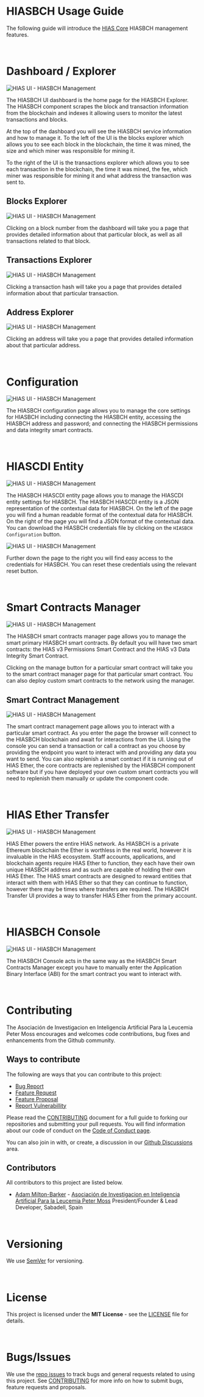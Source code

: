 # HIASBCH Usage Guide

The following guide will introduce the [HIAS Core](https://github.com/aiial/hias-core " HIAS Core") HIASBCH management features.

&nbsp;

# Dashboard / Explorer
![HIAS UI - HIASBCH Management](../../img/hias-ui-hiasbch-dashboard-explorer.jpg)

The HIASBCH UI dashboard is the home page for the HIASBCH Explorer. The HIASBCH component scrapes the block and transaction information from the blockchain and indexes it allowing users to monitor the latest transactions and blocks.

At the top of the dashboard you will see the HIASBCH service information and how to manage it. To the left of the UI is the blocks explorer which allows you to see each block in the blockchain, the time it was mined, the size and which miner was responsible for mining it.

To the right of the UI is the transactions explorer which allows you to see each transaction in the blockchain, the time it was mined, the fee, which miner was responsible for mining it and what address the transaction was sent to.

## Blocks Explorer
![HIAS UI - HIASBCH Management](../../img/hias-ui-hiasbch-block-explorer.jpg)

Clicking on a block number from the dashboard will take you a page that provides detailed information about that particular block, as well as all transactions related to that block.

## Transactions Explorer
![HIAS UI - HIASBCH Management](../../img/hias-ui-hiasbch-transaction-explorer.jpg)

Clicking a transaction hash will take you a page that provides detailed information about that particular transaction.

## Address  Explorer
![HIAS UI - HIASBCH Management](../../img/hias-ui-hiasbch-address-explorer.jpg)

Clicking an address will take you a page that provides detailed information about that particular address.

&nbsp;

# Configuration
![HIAS UI - HIASBCH Management](../../img/hias-ui-hiasbch-settings.jpg)

The HIASBCH configuration page allows you to manage the core settings for HIASBCH including connecting the HIASBCH entity, accessing the HIASBCH address and password; and connecting the HIASBCH permissions and data integrity smart contracts.

&nbsp;

# HIASCDI Entity
![HIAS UI - HIASBCH Management](../../img/hias-ui-hiasbch-hiascdi-entity.jpg)

The HIASBCH HIASCDI entity page allows you to manage the HIASCDI entity settings for HIASBCH. The HIASBCH HIASCDI entity is a JSON representation of the contextual data for HIASBCH. On the left of the page you will find a human readable format of the contextual data for HIASBCH. On the right of the page you will find a JSON format of the contextual data. You can download the HIASBCH credentials file by clicking on the `HIASBCH Configuration` button.

![HIAS UI - HIASBCH Management](../../img/hias-ui-hiasbch-hiascdi-entity-2.jpg)

Further down the page to the right you will find easy access to the credentials for HIASBCH. You can reset these credentials using the relevant reset button.

&nbsp;

# Smart Contracts Manager
![HIAS UI - HIASBCH Management](../../img/hias-ui-hiasbch-smart-contracts.jpg)

The HIASBCH smart contracts manager page allows you to manage the smart primary HIASBCH smart contracts. By default you will have two smart contracts: the HIAS v3 Permissions Smart Contract and the HIAS v3 Data Integrity Smart Contract.

Clicking on the manage button for a particular smart contract will take you to the smart contract manager page for that particular smart contract. You can also deploy custom smart contracts to the network using  the manager.

## Smart Contract Management
![HIAS UI - HIASBCH Management](../../img/hias-ui-hiasbch-smart-contracts-manager.jpg)

The smart contract management page allows you to interact with a particular smart contract. As you enter the page the browser will connect to the HIASBCH blockchain and await for interactions from the UI. Using the console you can send a transaction or call a contract as you choose by providing the endpoint you want to interact with and providing any data you want to send. You can also replenish a smart contract if it is running out of HIAS Ether, the core contracts are replenished by the HIASBCH component software but if you have deployed your own custom smart contracts you will need to replenish them manually or update the component code.

&nbsp;

# HIAS Ether Transfer
![HIAS UI - HIASBCH Management](../../img/hias-ui-hiasbch-ether-transfer.jpg)

HIAS Ether powers the entire HIAS network. As HIASBCH is a private Ethereum blockchain the Ether is worthless in the real world, however it is invaluable in the HIAS ecosystem. Staff accounts, applications, and blockchain agents require HIAS Ether to function, they each have their own unique HIASBCH address and as such are capable of holding their own HIAS Ether. The HIAS smart contracts are designed to reward entities that interact with them with HIAS Ether so that they can continue to function, however there may be times where transfers are required. The HIASBCH Transfer UI provides a way to transfer HIAS Ether from the primary account.

&nbsp;

# HIASBCH Console
![HIAS UI - HIASBCH Management](../../img/hias-ui-hiasbch-console.jpg)

The HIASBCH Console acts in the same way as the HIASBCH Smart Contracts Manager except you have to manually enter the Application Binary Interface (ABI) for the smart contract you want to interact with.

&nbsp;

# Contributing
The Asociación de Investigacion en Inteligencia Artificial Para la Leucemia Peter Moss encourages and welcomes code contributions, bug fixes and enhancements from the Github community.

## Ways to contribute

The following are ways that you can contribute to this project:

- [Bug Report](https://github.com/aiial/hias-core/issues/new?assignees=&labels=&template=bug_report.md&title=)
- [Feature Request](https://github.com/aiial/hias-core/issues/new?assignees=&labels=&template=feature_request.md&title=)
- [Feature Proposal](https://github.com/aiial/hias-core/issues/new?assignees=&labels=&template=feature-proposal.md&title=)
- [Report Vulnerabillity](https://github.com/aiial/hias-core/issues/new?assignees=&labels=&template=report-a-vulnerability.md&title=)

Please read the [CONTRIBUTING](https://github.com/aiial/hias-core/blob/master/CONTRIBUTING.md "CONTRIBUTING") document for a full guide to forking our repositories and submitting your pull requests. You will find information about our code of conduct on the [Code of Conduct page](https://github.com/aiial/hias-core/blob/master/CODE-OF-CONDUCT.md "Code of Conduct page").

You can also join in with, or create, a discussion in our [Github Discussions](https://github.com/aiial/HIASCDI/discussions) area.

## Contributors

All contributors to this project are listed below.

- [Adam Milton-Barker](https://www.leukemiaairesearch.com/association/volunteers/adam-milton-barker "Adam Milton-Barker") - [Asociación de Investigacion en Inteligencia Artificial Para la Leucemia Peter Moss](https://www.leukemiaresearchassociation.ai "Asociación de Investigacion en Inteligencia Artificial Para la Leucemia Peter Moss") President/Founder & Lead Developer, Sabadell, Spain

&nbsp;

# Versioning
We use [SemVer](https://semver.org/) for versioning.

&nbsp;

# License
This project is licensed under the **MIT License** - see the [LICENSE](https://github.com/aiial/hias-core/blob/master/LICENSE "LICENSE") file for details.

&nbsp;

# Bugs/Issues
We use the [repo issues](https://github.com/aiial/hias-core/issues "repo issues") to track bugs and general requests related to using this project. See [CONTRIBUTING](https://github.com/aiial/hias-core/blob/master/CONTRIBUTING.md "CONTRIBUTING") for more info on how to submit bugs, feature requests and proposals.


